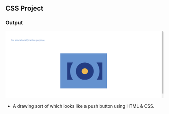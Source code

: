## CSS Project 

### Output

![CSSdrawing](output.png)

- A drawing sort of which looks like a push button using HTML & CSS.

